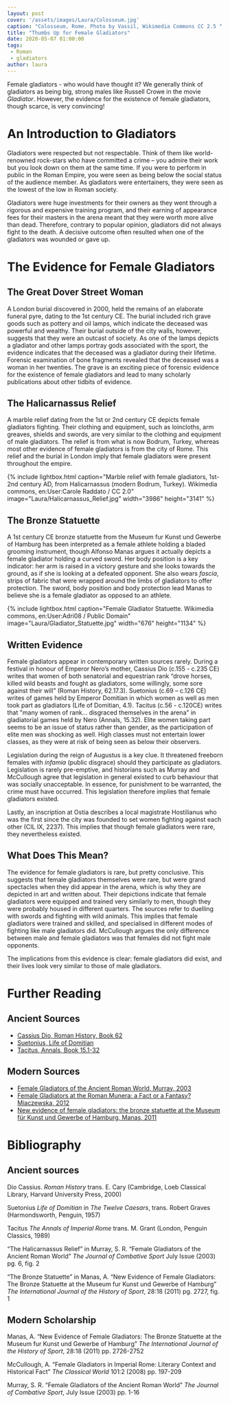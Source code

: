 ```yaml
---
layout: post
cover: '/assets/images/Laura/Colosseum.jpg'
caption: "Colosseum, Rome. Photo by Vassil, Wikimedia Commons CC 2.5 "
title: "Thumbs Up for Female Gladiators"
date: 2020-05-07 01:00:00
tags:
 - Roman
 - gladiators
author: laura
---
```


Female gladiators - who would have thought it? We generally think of gladiators as being big, strong males like Russell Crowe in the movie *Gladiator*. However, the evidence for the existence of female gladiators, though scarce, is very convincing!


# An Introduction to Gladiators
Gladiators were respected but not respectable. Think of them like world-renowned rock-stars who have committed a crime – you admire their work but you look down on them at the same time. If you were to perform in public in the Roman Empire, you were seen as being below the social status of the audience member. As gladiators were entertainers, they were seen as the lowest of the low in Roman society.

Gladiators were huge investments for their owners as they went through a rigorous and expensive training program, and their earning of appearance fees for their masters in the arena meant that they were worth more alive than dead. Therefore, contrary to popular opinion, gladiators did not always fight to the death. A decisive outcome often resulted when one of the gladiators was wounded or gave up.


# The Evidence for Female Gladiators

## The Great Dover Street Woman

A London burial discovered in 2000, held the remains of an elaborate funeral pyre, dating to the 1st century CE. The burial included rich grave goods such as pottery and oil lamps, which indicate the deceased was powerful and wealthy. Their burial outside of the city walls, however, suggests that they were an outcast of society. As one of the lamps depicts a gladiator and other lamps portray gods associated with the sport, the evidence indicates that the deceased was a gladiator during their lifetime. Forensic examination of bone fragments revealed that the deceased was a woman in her twenties. The grave is an exciting piece of forensic evidence for the existence of female gladiators and lead to many scholarly publications about other tidbits of evidence.

## The Halicarnassus Relief

A marble relief dating from the 1st or 2nd century CE depicts female gladiators fighting. Their clothing and equipment, such as loincloths, arm greaves, shields and swords, are very similar to the clothing and equipment of male gladiators. The relief is from what is now Bodrum, Turkey, whereas most other evidence of female gladiators is from the city of Rome. This relief and the burial in London imply that female gladiators were present throughout the empire.

{% include lightbox.html
caption="Marble relief with female gladiators, 1st-2nd century AD, from Halicarnassus (modern Bodrum, Turkey). Wikimedia commons, en:User:Carole Raddato / CC 2.0"
image="Laura/Halicarnassus_Relief.jpg"
width="3986"
height="3141" %}

## The Bronze Statuette

A 1st century CE bronze statuette from the Museum fur Kunst und Gewerbe of Hamburg has been interpreted as a female athlete holding a bladed grooming instrument, though Alfonso Manas argues it actually depicts a female gladiator holding a curved sword. Her body position is a key indicator: her arm is raised in a victory gesture and she looks towards the ground, as if she is looking at a defeated opponent. She also wears *fascia*, strips of fabric that were wrapped around the limbs of gladiators to offer protection. The sword, body position and body protection lead Manas to believe she is a female gladiator as opposed to an athlete.

{% include lightbox.html
caption="Female Gladiator Statuette. Wikimedia commons, en:User:Adri08 / Public Domain"
image="Laura/Gladiator_Statuette.jpg"
width="676"
height="1134" %}

## Written Evidence

Female gladiators appear in contemporary written sources rarely. During a festival in honour of Emperor Nero’s mother, Cassius Dio (c.155 - c.235 CE) writes that women of both senatorial and equestrian rank “drove horses, killed wild beasts and fought as gladiators, some willingly, some sore against their will” (Roman History, 62.17.3). Suetonius (c.69 – c.126 CE) writes of games held by Emperor Domitian in which women as well as men took part as gladiators (Life of Domitian, 4.1). Tacitus (c.56 - c.120CE) writes that "many women of rank... disgraced themselves in the arena" in gladiatorial games held by Nero (Annals, 15.32). Elite women taking part seems to be an issue of status rather than gender, as the participation of elite men was shocking as well. High classes must not entertain lower classes, as they were at risk of being seen as below their observers.

Legislation during the reign of Augustus is a key clue. It threatened freeborn females with *infamia* (public disgrace) should they participate as gladiators. Legislation is rarely pre-emptive, and historians such as Murray and McCullough agree that legislation in general existed to curb behaviour that was socially unacceptable. In essence, for punishment to be warranted, the crime must have occurred. This legislation therefore implies that female gladiators existed.

Lastly, an inscription at Ostia describes a local magistrate Hostilianus who was the first since the city was founded to set women fighting against each other (CIL IX, 2237). This implies that though female gladiators were rare, they nevertheless existed.

## What Does This Mean?

The evidence for female gladiators is rare, but pretty conclusive. This suggests that female gladiators themselves were rare, but were grand spectacles when they did appear in the arena, which is why they are depicted in art and written about. Their depictions indicate that female gladiators were equipped and trained very similarly to men, though they were probably housed in different quarters. The sources refer to duelling with swords and fighting with wild animals. This implies that female gladiators were trained and skilled, and specialised in different modes of fighting like male gladiators did. McCullough argues the only difference between male and female gladiators was that females did not fight male opponents.

The implications from this evidence is clear: female gladiators did exist, and their lives look very similar to those of male gladiators.

# Further Reading

## Ancient Sources

* [Cassius Dio, Roman History, Book 62](https://penelope.uchicago.edu/Thayer/E/Roman/Texts/Cassius_Dio/62*.html)
* [Suetonius, Life of Domitian](http://penelope.uchicago.edu/Thayer/E/Roman/Texts/Suetonius/12Caesars/Domitian*.html)
* [Tacitus, Annals, Book 15.1-32](https://penelope.uchicago.edu/Thayer/E/Roman/Texts/Tacitus/Annals/15A*.html)

## Modern Sources

* [Female Gladiators of the Ancient Roman World, Murray, 2003](https://www.academia.edu/10518252/Female_Gladiators_of_the_Ancient_World)
* [Female Gladiators at the Roman Munera: a Fact or a Fantasy? Miaczewska, 2012](https://www.academia.edu/37568905/Female_Gladiators_at_the_Roman_Munera_a_Fact_or_a_Fantasy)
* [New evidence of female gladiators: the bronze statuette at the Museum für Kunst und Gewerbe of Hamburg, Manas, 2011](https://www.academia.edu/24599025/New_evidence_of_female_gladiators_the_bronze_statuette_at_the_Museum_f%C3%BCr_Kunst_und_Gewerbe_of_Hamburg)

# Bibliography

## Ancient sources

Dio Cassius. *Roman History* trans. E. Cary (Cambridge, Loeb Classical Library, Harvard University Press, 2000)

Suetonius *Life of Domitian* in *The Twelve Caesars*, trans. Robert Graves (Harmondsworth, Penguin, 1957)

Tacitus *The Annals of Imperial Rome* trans. M. Grant (London, Penguin Classics, 1989)

“The Halicarnassus Relief” in Murray, S. R. “Female Gladiators of the Ancient Roman World” *The Journal of Combative Sport* July Issue (2003) pg. 6, fig. 2

“The Bronze Statuette” in Manas, A. “New Evidence of Female Gladiators: The Bronze Statuette at the Museum fur Kunst und Gewerbe of Hamburg” *The International Journal of the History of Sport*, 28:18 (2011) pg. 2727, fig. 1

## Modern Scholarship

Manas, A. “New Evidence of Female Gladiators: The Bronze Statuette at the Museum fur Kunst und Gewerbe of Hamburg” *The International Journal of the History of Sport*, 28:18 (2011) pp. 2726-2752

McCullough, A. “Female Gladiators in Imperial Rome: Literary Context and Historical Fact” *The Classical World* 101:2 (2008) pp. 197-209

Murray, S. R. “Female Gladiators of the Ancient Roman World” *The Journal of Combative Sport*, July Issue (2003) pp. 1-16
